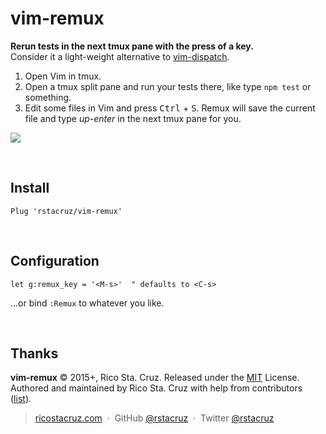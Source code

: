 # vim-remux

**Rerun tests in the next tmux pane with the press of a key.**<br>
Consider it a light-weight alternative to [vim-dispatch].

1. Open Vim in tmux.
2. Open a tmux split pane and run your tests there, like type `npm test` or something.
3. Edit some files in Vim and press <kbd>Ctrl</kbd> + <kbd>S</kbd>. Remux will save the current file and type *up-enter* in the next tmux pane for you.

![](http://i.imgur.com/RNhZIAa.gif)

[vim-dispatch]: https://github.com/tpope/vim-dispatch

<br>

## Install

```vim
Plug 'rstacruz/vim-remux'
```

<br>

## Configuration

```vim
let g:remux_key = '<M-s>'  " defaults to <C-s>
```

...or bind `:Remux` to whatever you like.

<br>

## Thanks

**vim-remux** © 2015+, Rico Sta. Cruz. Released under the [MIT] License.<br>
Authored and maintained by Rico Sta. Cruz with help from contributors ([list][contributors]).

> [ricostacruz.com](http://ricostacruz.com) &nbsp;&middot;&nbsp;
> GitHub [@rstacruz](https://github.com/rstacruz) &nbsp;&middot;&nbsp;
> Twitter [@rstacruz](https://twitter.com/rstacruz)

[MIT]: http://mit-license.org/
[contributors]: http://github.com/rstacruz/vim-remux/contributors
